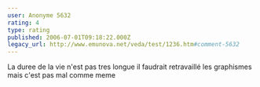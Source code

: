 ```yaml
---
user: Anonyme 5632
rating: 4
type: rating
published: 2006-07-01T09:18:22.000Z
legacy_url: http://www.emunova.net/veda/test/1236.htm#comment-5632
---
```

La duree de la vie n'est pas tres longue il faudrait retravaillé les graphismes mais c'est pas mal comme meme